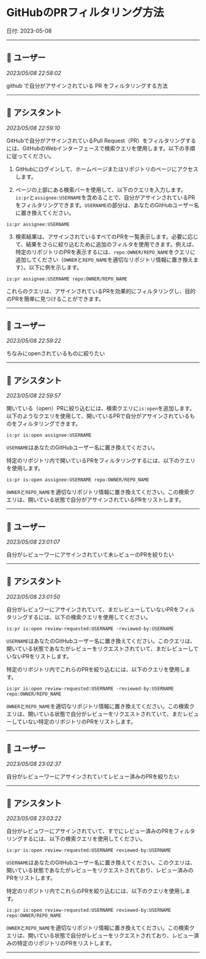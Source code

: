 # GitHubのPRフィルタリング方法

日付: 2023-05-08

---

## 👤 ユーザー
*2023/05/08 22:58:02*

github で自分がアサインされている PR をフィルタリングする方法

---

## 🤖 アシスタント
*2023/05/08 22:59:10*

GitHubで自分がアサインされているPull Request（PR）をフィルタリングするには、GitHubのWebインターフェースで検索クエリを使用します。以下の手順に従ってください。

1. GitHubにログインして、ホームページまたはリポジトリのページにアクセスします。

2. ページの上部にある検索バーを使用して、以下のクエリを入力します。`is:pr`と`assignee:USERNAME`を含めることで、自分がアサインされているPRをフィルタリングできます。`USERNAME`の部分は、あなたのGitHubユーザー名に置き換えてください。

```
is:pr assignee:USERNAME
```

3. 検索結果は、アサインされているすべてのPRを一覧表示します。必要に応じて、結果をさらに絞り込むために追加のフィルタを使用できます。例えば、特定のリポジトリのPRを表示するには、`repo:OWNER/REPO_NAME`をクエリに追加してください（`OWNER`と`REPO_NAME`を適切なリポジトリ情報に置き換えます）。以下に例を示します。

```
is:pr assignee:USERNAME repo:OWNER/REPO_NAME
```

これらのクエリは、アサインされているPRを効果的にフィルタリングし、目的のPRを簡単に見つけることができます。

---

## 👤 ユーザー
*2023/05/08 22:59:22*

ちなみにopenされているものに絞りたい

---

## 🤖 アシスタント
*2023/05/08 22:59:57*

開いている（open）PRに絞り込むには、検索クエリに`is:open`を追加します。以下のようなクエリを使用して、開いているPRで自分がアサインされているものをフィルタリングできます。

```
is:pr is:open assignee:USERNAME
```

`USERNAME`はあなたのGitHubユーザー名に置き換えてください。

特定のリポジトリ内で開いているPRをフィルタリングするには、以下のクエリを使用します。

```
is:pr is:open assignee:USERNAME repo:OWNER/REPO_NAME
```

`OWNER`と`REPO_NAME`を適切なリポジトリ情報に置き換えてください。この検索クエリは、開いている状態で自分がアサインされているPRをリストします。

---

## 👤 ユーザー
*2023/05/08 23:01:07*

自分がレビューワーにアサインされていて未レビューのPRを絞りたい

---

## 🤖 アシスタント
*2023/05/08 23:01:50*

自分がレビュワーにアサインされていて、まだレビューしていないPRをフィルタリングするには、以下の検索クエリを使用してください。

```
is:pr is:open review-requested:USERNAME -reviewed-by:USERNAME
```

`USERNAME`はあなたのGitHubユーザー名に置き換えてください。このクエリは、開いている状態であなたがレビューをリクエストされていて、まだレビューしていないPRをリストします。

特定のリポジトリ内でこれらのPRを絞り込むには、以下のクエリを使用します。

```
is:pr is:open review-requested:USERNAME -reviewed-by:USERNAME repo:OWNER/REPO_NAME
```

`OWNER`と`REPO_NAME`を適切なリポジトリ情報に置き換えてください。この検索クエリは、開いている状態で自分がレビューをリクエストされていて、まだレビューしていない特定のリポジトリのPRをリストします。

---

## 👤 ユーザー
*2023/05/08 23:02:37*

自分がレビューワーにアサインされていてレビュー済みのPRを絞りたい

---

## 🤖 アシスタント
*2023/05/08 23:03:22*

自分がレビュワーにアサインされていて、すでにレビュー済みのPRをフィルタリングするには、以下の検索クエリを使用してください。

```
is:pr is:open review-requested:USERNAME reviewed-by:USERNAME
```

`USERNAME`はあなたのGitHubユーザー名に置き換えてください。このクエリは、開いている状態であなたがレビューをリクエストされており、レビュー済みのPRをリストします。

特定のリポジトリ内でこれらのPRを絞り込むには、以下のクエリを使用します。

```
is:pr is:open review-requested:USERNAME reviewed-by:USERNAME repo:OWNER/REPO_NAME
```

`OWNER`と`REPO_NAME`を適切なリポジトリ情報に置き換えてください。この検索クエリは、開いている状態で自分がレビューをリクエストされており、レビュー済みの特定のリポジトリのPRをリストします。

---

